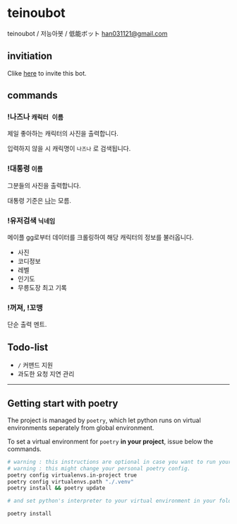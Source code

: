 # teinoubot
teinoubot / 저능아봇 / 低能ボット
han031121@gmail.com

## invitiation

Clike [here](https://discord.com/api/oauth2/authorize?client_id=1127962452005507215&permissions=40671259392832&scope=bot) to invite this bot.

## commands

### !나즈나 `캐릭터 이름`

제일 좋아하는 캐릭터의 사진을 출력합니다.

입력하지 않을 시 캐릭명이 `나즈나` 로 검색됩니다.

### !대통령 `이름`

그분들의 사진을 출력합니다.

대통령 기준은 [나](https://github.com/johannblue)는 모름.

### !유저검색 `닉네임`

메이플 gg로부터 데이터를 크롤링하여 해당 캐릭터의 정보를 불러옵니다.

- 사진
- 코디정보
- 레벨
- 인기도
- 무릉도장 최고 기록

### !꺼져, !꼬맹

단순 출력 멘트.

## Todo-list
- `/` 커맨드 지원
- 과도한 요청 지연 관리

---

## Getting start with poetry

The project is managed by `poetry`, which let python runs on virtual environments seperately from global environment.

To set a virtual environment for `poetry` **in your project**, issue below the commands.

```bash
# warning : this instructions are optional in case you want to run your virtual env in your project folder.
# warning : this might change your personal poetry config.
poetry config virtualenvs.in-project true
poetry config virtualenvs.path "./.venv"
poetry install && poetry update

# and set python's interpreter to your virtual environment in your folder named `.venv` in your project.
```

```bash
poetry install
```

